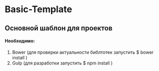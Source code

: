 # Basic-Template
## Основной шаблон для проектов

#### Необходимо:
1. Bower (для проверки актуальности библтотек запустить $ bower install )
2. Gulp (для разработки запустить $ npm install )
